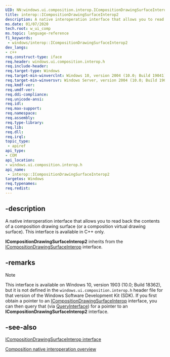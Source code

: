 ```yaml
---
UID: NN:windows.ui.composition.interop.ICompositionDrawingSurfaceInterop2
title: interop::ICompositionDrawingSurfaceInterop2
description: A native interoperation interface that allows you to read back the contents of a composition drawing surface (or a composition virtual drawing surface).
ms.date: 01/07/2020
tech.root: w_ui_comp
ms.topic: language-reference
f1_keywords:
 - windows/interop::ICompositionDrawingSurfaceInterop2
dev_langs:
- c++
req.construct-type: iface
req.header: windows.ui.composition.interop.h
req.include-header: 
req.target-type: Windows
req.target-min-winverclnt: Windows 10, version 2004 (10.0; Build 19041)
req.target-min-winversvr: Windows Server, version 2004 (10.0; Build 19041)
req.kmdf-ver: 
req.umdf-ver: 
req.ddi-compliance: 
req.unicode-ansi: 
req.idl: 
req.max-support: 
req.namespace: 
req.assembly: 
req.type-library: 
req.lib: 
req.dll: 
req.irql: 
topic_type:
 - apiref
api_type:
- COM
api_location:
- windows.ui.composition.interop.h
api_name:
 - interop::ICompositionDrawingSurfaceInterop2
targetos: Windows
req.typenames: 
req.redist: 
---
```


## -description

A native interoperation interface that allows you to read back the contents of a composition drawing surface (or a composition virtual drawing surface). This interface is available in C++ only.

**ICompositionDrawingSurfaceInterop2** inherits from the [ICompositionDrawingSurfaceInterop](/windows/win32/api/windows.ui.composition.interop/nn-windows-ui-composition-interop-icompositiondrawingsurfaceinterop) interface.

## -remarks

> [!NOTE]
> This interface is available on Windows 10, version 1903 (10.0; Build 18362), but it is not defined in the `windows.ui.composition.interop.h` header file for that version of the Windows Software Development Kit (SDK). If you first obtain a pointer to an [ICompositionDrawingSurfaceInterop](/windows/win32/api/windows.ui.composition.interop/nn-windows-ui-composition-interop-icompositiondrawingsurfaceinterop) interface, you can then query that (via [QueryInterface](/windows/win32/api/unknwn/nf-unknwn-iunknown-queryinterface(refiid_void))) for a pointer to an **ICompositionDrawingSurfaceInterop2** interface.

## -see-also

[ICompositionDrawingSurfaceInterop interface](/windows/win32/api/windows.ui.composition.interop/nn-windows-ui-composition-interop-icompositiondrawingsurfaceinterop)

[Composition native interoperation overview](/windows/uwp/composition/composition-native-interop)
